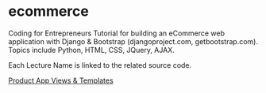 ecommerce
=========

Coding for Entrepreneurs Tutorial for building an eCommerce web application with Django &amp; Bootstrap (djangoproject.com, getbootstrap.com). Topics include Python, HTML, CSS, JQuery, AJAX.


Each Lecture Name is linked to the related source code.

[Product App Views & Templates](../../tree/03fd0342c654db2fb4b8b53ac2a7cda68c72ee66)
